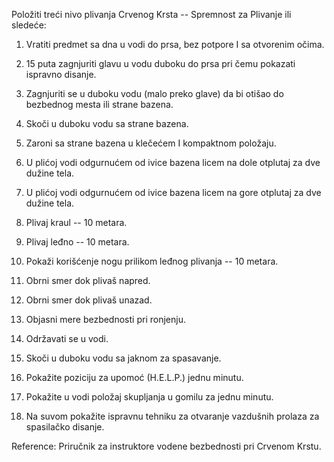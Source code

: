 Položiti treći nivo plivanja Crvenog Krsta -- Spremnost za Plivanje ili
sledeće:

1.  Vratiti predmet sa dna u vodi do prsa, bez potpore I sa otvorenim
    očima.

2.  15 puta zagnjuriti glavu u vodu duboku do prsa pri čemu pokazati
    ispravno disanje.

3.  Zagnjuriti se u duboku vodu (malo preko glave) da bi otišao do
    bezbednog mesta ili strane bazena.

4.  Skoči u duboku vodu sa strane bazena.

5.  Zaroni sa strane bazena u klečećem I kompaktnom položaju.

6.  U plićoj vodi odgurnućem od ivice bazena licem na dole otplutaj za
    dve dužine tela.

7.  U plićoj vodi odgurnućem od ivice bazena licem na gore otplutaj za
    dve dužine tela.

8.  Plivaj kraul -- 10 metara.

9.  Plivaj leđno -- 10 metara.

10. Pokaži korišćenje nogu prilikom leđnog plivanja -- 10 metara.

11. Obrni smer dok plivaš napred.

12. Obrni smer dok plivaš unazad.

13. Objasni mere bezbednosti pri ronjenju.

14. Održavati se u vodi.

15. Skoči u duboku vodu sa jaknom za spasavanje.

16. Pokažite poziciju za upomoć (H.E.L.P.) jednu minutu.

17. Pokažite u vodi položaj skupljanja u gomilu za jednu minutu.

18. Na suvom pokažite ispravnu tehniku za otvaranje vazdušnih prolaza za
    spasilačko disanje.

Reference: Priručnik za instruktore vodene bezbednosti pri Crvenom
Krstu.
